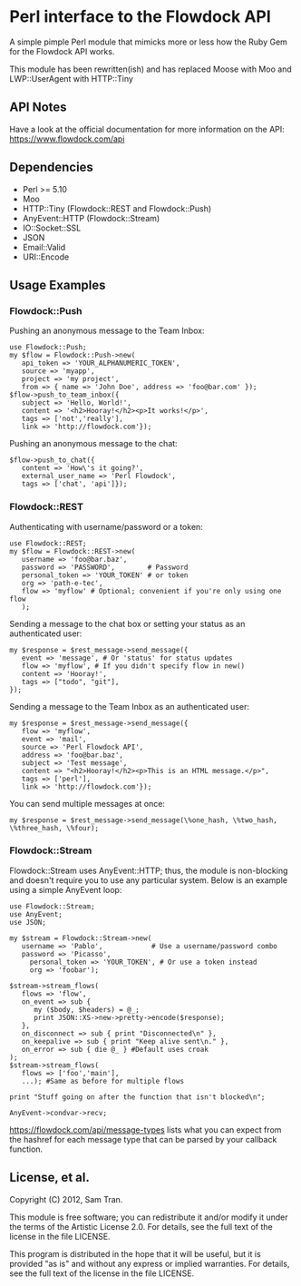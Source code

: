 Perl interface to the Flowdock API
==================================

A simple pimple Perl module that mimicks more or less how the Ruby Gem for the Flowdock API works.

This module has been rewritten(ish) and has replaced Moose with Moo and LWP::UserAgent with HTTP::Tiny


API Notes
---------
Have a look at the official documentation for more information on the API:
https://www.flowdock.com/api

Dependencies
------------

* Perl >= 5.10
* Moo
* HTTP::Tiny (Flowdock::REST and Flowdock::Push)
* AnyEvent::HTTP (Flowdock::Stream)
* IO::Socket::SSL
* JSON
* Email::Valid
* URI::Encode

Usage Examples
----------------------

### Flowdock::Push

Pushing an anonymous message to the Team Inbox:

```
use Flowdock::Push;
my $flow = Flowdock::Push->new(
   api_token => 'YOUR_ALPHANUMERIC_TOKEN',
   source => 'myapp',
   project => 'my project',
   from => { name => 'John Doe', address => 'foo@bar.com' });
$flow->push_to_team_inbox({
   subject => 'Hello, World!',
   content => '<h2>Hooray!</h2><p>It works!</p>',
   tags => ['not','really'],
   link => 'http://flowdock.com'});
```

Pushing an anonymous message to the chat:

```
$flow->push_to_chat({
   content => 'How\'s it going?',
   external_user_name => 'Perl Flowdock',
   tags => ['chat', 'api']});
```

### Flowdock::REST

Authenticating with username/password or a token:

```
use Flowdock::REST;
my $flow = Flowdock::REST->new(
   username => 'foo@bar.baz',
   password => 'PASSWORD',        # Password
   personal_token => 'YOUR_TOKEN' # or token
   org => 'path-e-tec',
   flow => 'myflow' # Optional; convenient if you're only using one flow
   );
```

Sending a message to the chat box or setting your status as an authenticated user:

```
my $response = $rest_message->send_message({
   event => 'message', # Or 'status' for status updates
   flow => 'myflow', # If you didn't specify flow in new()
   content => 'Hooray!',
   tags => ["todo", "git"],
});
```

Sending a message to the Team Inbox as an authenticated user:

```
my $response = $rest_message->send_message({
   flow => 'myflow',
   event => 'mail',
   source => 'Perl Flowdock API',
   address => 'foo@bar.baz',
   subject => 'Test message',
   content => "<h2>Hooray!</h2><p>This is an HTML message.</p>",
   tags => ['perl'],
   link => 'http://flowdock.com'});
```

You can send multiple messages at once:

```
my $response = $rest_message->send_message(\%one_hash, \%two_hash, \%three_hash, \%four);
```

### Flowdock::Stream

Flowdock::Stream uses AnyEvent::HTTP; thus, the module is non-blocking and doesn't require you to use any particular system. Below is an example using a simple AnyEvent loop:

```
use Flowdock::Stream;
use AnyEvent;
use JSON;

my $stream = Flowdock::Stream->new(
   username => 'Pablo',            # Use a username/password combo
   password => 'Picasso',
	 personal_token => 'YOUR_TOKEN', # Or use a token instead
	 org => 'foobar');

$stream->stream_flows(
   flows => 'flow',
   on_event => sub {
      my ($body, $headers) = @_;
      print JSON::XS->new->pretty->encode($response);
   },
   on_disconnect => sub { print "Disconnected\n" },
   on_keepalive => sub { print "Keep alive sent\n." },
   on_error => sub { die @_ } #Default uses croak
);
$stream->stream_flows(
   flows => ['foo','main'],
   ...); #Same as before for multiple flows

print "Stuff going on after the function that isn't blocked\n";

AnyEvent->condvar->recv;
```

https://flowdock.com/api/message-types lists what you can expect from the hashref for each message type that can be parsed by your callback function.

License, et al.
-------
Copyright (C) 2012, Sam Tran.

This module is free software; you can redistribute it and/or modify it under the terms of the Artistic License 2.0. For details, see the full text of the license in the file LICENSE.

This program is distributed in the hope that it will be useful, but it is provided "as is" and without any express or implied warranties. For details, see the full text of the license in the file LICENSE.
